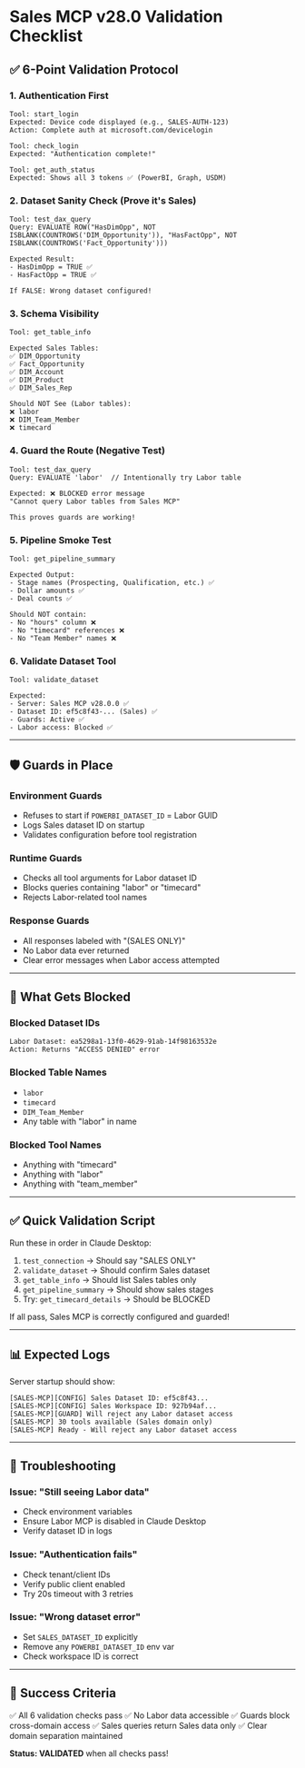 # Sales MCP v28.0 Validation Checklist

## ✅ 6-Point Validation Protocol

### 1. Authentication First
```
Tool: start_login
Expected: Device code displayed (e.g., SALES-AUTH-123)
Action: Complete auth at microsoft.com/devicelogin

Tool: check_login
Expected: "Authentication complete!"

Tool: get_auth_status
Expected: Shows all 3 tokens ✅ (PowerBI, Graph, USDM)
```

### 2. Dataset Sanity Check (Prove it's Sales)
```
Tool: test_dax_query
Query: EVALUATE ROW("HasDimOpp", NOT ISBLANK(COUNTROWS('DIM_Opportunity')), "HasFactOpp", NOT ISBLANK(COUNTROWS('Fact_Opportunity')))

Expected Result:
- HasDimOpp = TRUE ✅
- HasFactOpp = TRUE ✅

If FALSE: Wrong dataset configured!
```

### 3. Schema Visibility
```
Tool: get_table_info

Expected Sales Tables:
✅ DIM_Opportunity
✅ Fact_Opportunity
✅ DIM_Account
✅ DIM_Product
✅ DIM_Sales_Rep

Should NOT See (Labor tables):
❌ labor
❌ DIM_Team_Member
❌ timecard
```

### 4. Guard the Route (Negative Test)
```
Tool: test_dax_query
Query: EVALUATE 'labor'  // Intentionally try Labor table

Expected: ❌ BLOCKED error message
"Cannot query Labor tables from Sales MCP"

This proves guards are working!
```

### 5. Pipeline Smoke Test
```
Tool: get_pipeline_summary

Expected Output:
- Stage names (Prospecting, Qualification, etc.) ✅
- Dollar amounts ✅
- Deal counts ✅

Should NOT contain:
- No "hours" column ❌
- No "timecard" references ❌
- No "Team Member" names ❌
```

### 6. Validate Dataset Tool
```
Tool: validate_dataset

Expected:
- Server: Sales MCP v28.0.0 ✅
- Dataset ID: ef5c8f43-... (Sales) ✅
- Guards: Active ✅
- Labor access: Blocked ✅
```

---

## 🛡️ Guards in Place

### Environment Guards
- Refuses to start if `POWERBI_DATASET_ID` = Labor GUID
- Logs Sales dataset ID on startup
- Validates configuration before tool registration

### Runtime Guards
- Checks all tool arguments for Labor dataset ID
- Blocks queries containing "labor" or "timecard"
- Rejects Labor-related tool names

### Response Guards
- All responses labeled with "(SALES ONLY)"
- No Labor data ever returned
- Clear error messages when Labor access attempted

---

## 🚫 What Gets Blocked

### Blocked Dataset IDs
```
Labor Dataset: ea5298a1-13f0-4629-91ab-14f98163532e
Action: Returns "ACCESS DENIED" error
```

### Blocked Table Names
- `labor`
- `timecard`
- `DIM_Team_Member`
- Any table with "labor" in name

### Blocked Tool Names
- Anything with "timecard"
- Anything with "labor"
- Anything with "team_member"

---

## ✅ Quick Validation Script

Run these in order in Claude Desktop:

1. `test_connection` → Should say "SALES ONLY"
2. `validate_dataset` → Should confirm Sales dataset
3. `get_table_info` → Should list Sales tables only
4. `get_pipeline_summary` → Should show sales stages
5. Try: `get_timecard_details` → Should be BLOCKED

If all pass, Sales MCP is correctly configured and guarded!

---

## 📊 Expected Logs

Server startup should show:
```
[SALES-MCP][CONFIG] Sales Dataset ID: ef5c8f43...
[SALES-MCP][CONFIG] Sales Workspace ID: 927b94af...
[SALES-MCP][GUARD] Will reject any Labor dataset access
[SALES-MCP] 30 tools available (Sales domain only)
[SALES-MCP] Ready - Will reject any Labor dataset access
```

---

## 🔧 Troubleshooting

### Issue: "Still seeing Labor data"
- Check environment variables
- Ensure Labor MCP is disabled in Claude Desktop
- Verify dataset ID in logs

### Issue: "Authentication fails"
- Check tenant/client IDs
- Verify public client enabled
- Try 20s timeout with 3 retries

### Issue: "Wrong dataset error"
- Set `SALES_DATASET_ID` explicitly
- Remove any `POWERBI_DATASET_ID` env var
- Check workspace ID is correct

---

## 🎯 Success Criteria

✅ All 6 validation checks pass
✅ No Labor data accessible
✅ Guards block cross-domain access
✅ Sales queries return Sales data only
✅ Clear domain separation maintained

**Status: VALIDATED** when all checks pass!